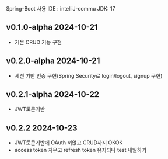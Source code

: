 Spring-Boot 사용
IDE : intelliJ-commu
JDK: 17  

## v0.1.0-alpha 2024-10-21    
- 기본 CRUD 기능 구현  
## v0.2.0-alpha 2024-10-21  
- 세션 기반 인증 구현(Spring Security로 login/logout, signup 구현)  
## v0.2.1-alpha 2024-10-22
- JWT토큰기반  
## v0.2.2 2024-10-23    
- JWT토큰기반에 OAuth 끼얹고 CRUD까지 OKOK
- access token 지우고 refresh token 유지되나 test 내일하기  

